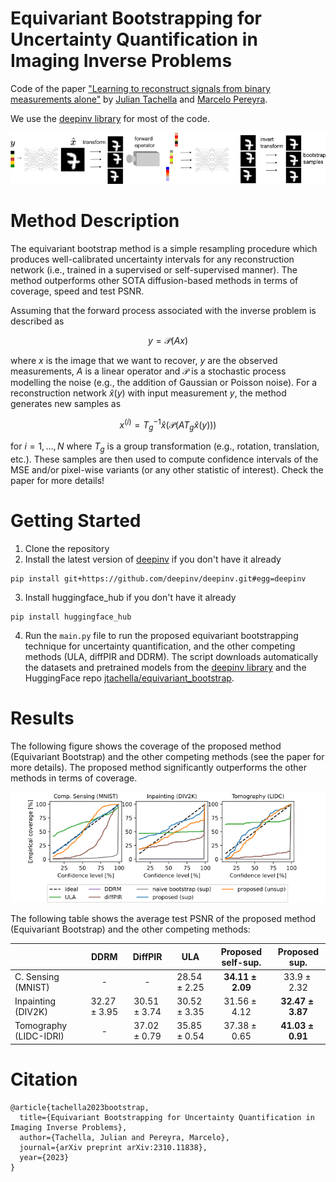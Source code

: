 # Equivariant Bootstrapping for Uncertainty Quantification in Imaging Inverse Problems

Code of the paper
["Learning to reconstruct signals from binary measurements alone"](https://arxiv.org/abs/2303.08691) by [Julian Tachella](https://tachella.github.io/)
and [Marcelo Pereyra](https://www.macs.hw.ac.uk/~mp71/about.html).

We use the [deepinv library](https://deepinv.github.io/deepinv/)
for most of the code.


![image info](./bootstrap_schematic.png)


# Method Description

The equivariant bootstrap method is a simple resampling procedure which produces well-calibrated uncertainty intervals 
for any reconstruction network (i.e., trained in a supervised or self-supervised manner). The method outperforms other 
SOTA diffusion-based methods in terms of coverage, speed and test PSNR.

Assuming that the forward process associated with the inverse problem is described as 

$$
y = \mathcal{P}(Ax)
$$

where $x$ is the image that we want to recover, $y$ are the observed measurements,
$A$ is a linear operator and $\mathcal{P}$ is a stochastic process modelling the noise 
(e.g., the addition of Gaussian or Poisson noise). For a reconstruction network $\hat{x}(y)$ with input measurement $y$, the method generates new samples as

$$
x^{(i)} = T_g^{-1}\hat{x}\left(\mathcal{P}(AT_g\hat{x}(y))\right)
$$

for $i=1,\dots,N$ where $T_g$ is a group transformation (e.g., rotation, translation, etc.). These samples are then used to compute 
confidence intervals of the MSE and/or pixel-wise variants (or any other statistic of interest). Check the paper for more details!

# Getting Started
1. Clone the repository
2. Install the latest version of [deepinv](https://deepinv.github.io/) if you don't have it already
```
pip install git+https://github.com/deepinv/deepinv.git#egg=deepinv
```
3. Install huggingface_hub if you don't have it already
```
pip install huggingface_hub
```
4. Run the `main.py` file to run the proposed equivariant bootstrapping technique for uncertainty quantification, and
the other competing methods (ULA, diffPIR and DDRM). The script downloads automatically the datasets and pretrained models from the [deepinv library](https://deepinv.github.io/deepinv/)
and the HuggingFace repo [jtachella/equivariant_bootstrap](https://huggingface.co/jtachella/equivariant_bootstrap).

# Results
The following figure shows the coverage of the proposed method (Equivariant Bootstrap) and the other competing methods
(see the paper for more details). The proposed method significantly outperforms the other methods in terms of coverage. 

![image info](./coverage.png)

The following table shows the average test PSNR of the proposed method (Equivariant Bootstrap) and the other competing methods:

|                        |       DDRM      |      DiffPIR     |        ULA       |     Proposed self-sup.    |       Proposed sup.      |
|------------------------|:---------------:|:----------------:|:----------------:|:-------------------------:|:------------------------:|
| C. Sensing (MNIST)     |         -       |         -        | $28.54\pm 2.25$  | $\mathbf{34.11 \pm 2.09}$ | $33.9 \pm 2.32$          |
| Inpainting (DIV2K)     | $32.27\pm 3.95$ |  $30.51\pm 3.74$ | $30.52 \pm 3.35$ | $31.56 \pm 4.12$          | $\mathbf{32.47\pm 3.87}$ |
| Tomography (LIDC-IDRI) |        -        | $37.02 \pm 0.79$ | $35.85 \pm 0.54$ | $37.38 \pm 0.65$          | $\mathbf{41.03\pm 0.91}$ |

# Citation
```
@article{tachella2023bootstrap,
  title={Equivariant Bootstrapping for Uncertainty Quantification in Imaging Inverse Problems},
  author={Tachella, Julian and Pereyra, Marcelo},
  journal={arXiv preprint arXiv:2310.11838},
  year={2023}
}
```